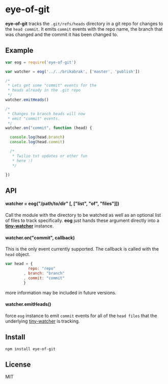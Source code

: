 # eye-of-git

**eye-of-git** tracks the `.git/refs/heads` directory in a git repo for changes to the `head commit`. It emits `commit` events with the repo name, the branch that was changed and the commit it has been changed to.

## Example
```javascript
var eog = require('eye-of-git')

var watcher = eog('../../brikabrak', ['master', 'publish'])

/*
 * Lets get some "commit" events for the
 * heads already in the .git repo
 */
watcher.emitHeads()

/*
 * Changes to branch heads will now
 * emit "commit" events.
 */
watcher.on("commit", function (head) {

  console.log(head.branch)
  console.log(head.commit)

  /*
   * Twilio txt updates or other fun
   * here :)
   */

})
```

## API

#### watcher = eog("/path/to/dir" [, ["list", "of", "files"]])
Call the module with the directory to be watched as well as an optional list of files to track specifically. **eog** just hands these argument directly into a [**tiny-watcher**](https://github.com/bpostlethwaite/tiny-watcher) instance.

#### watcher.on("commit", callback)
This is the only event currently supported. The callback is called with the `head` object.
```javascript
var head = {
          repo: "repo"
        , branch: "branch"
        , commit: "commit"
        }
```
more information may be included in future versions.

#### watcher.emitHeads()
force `eog` instance to emit `commit` events for all of the `head files` that the underlying [tiny-watcher](https://github.com/bpostlethwaite/tiny-watcher) is tracking.

## Install
```shell
npm install eye-of-git
```

## License
MIT
